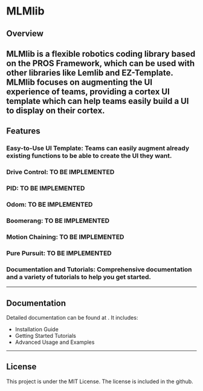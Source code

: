 # MLMlib
## Overview
MLMlib is a flexible robotics coding library based on the PROS Framework, which can be used with other libraries like Lemlib and EZ-Template. MLMlib focuses on augmenting the UI experience of teams, providing a cortex UI template which can help teams easily build a UI to display on their cortex. 
---
## Features
### Easy-to-Use UI Template: Teams can easily augment already existing functions to be able to create the UI they want. 
### Drive Control: TO BE IMPLEMENTED
### PID: TO BE IMPLEMENTED
### Odom: TO BE IMPLEMENTED
### Boomerang: TO BE IMPLEMENTED
### Motion Chaining: TO BE IMPLEMENTED
### Pure Pursuit: TO BE IMPLEMENTED
### Documentation and Tutorials: Comprehensive documentation and a variety of tutorials to help you get started. 
---
## Documentation
Detailed documentation can be found at . It includes:

- Installation Guide
- Getting Started Tutorials
- Advanced Usage and Examples
---
## License
This project is under the MIT License. The license is included in the github. 
